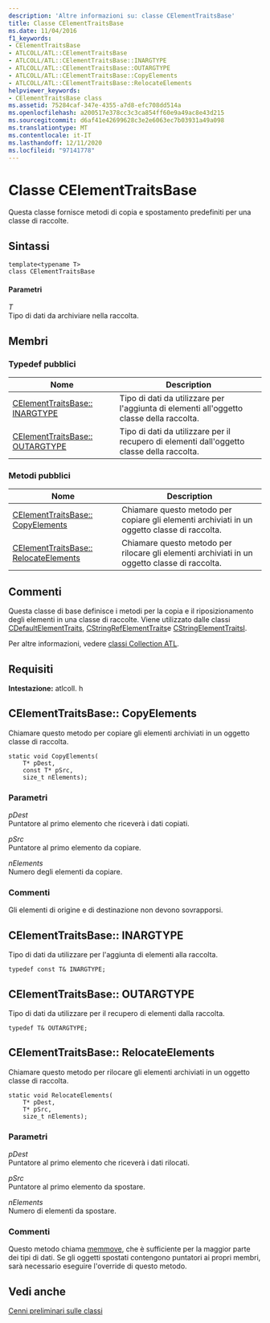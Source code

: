 ```yaml
---
description: 'Altre informazioni su: classe CElementTraitsBase'
title: Classe CElementTraitsBase
ms.date: 11/04/2016
f1_keywords:
- CElementTraitsBase
- ATLCOLL/ATL::CElementTraitsBase
- ATLCOLL/ATL::CElementTraitsBase::INARGTYPE
- ATLCOLL/ATL::CElementTraitsBase::OUTARGTYPE
- ATLCOLL/ATL::CElementTraitsBase::CopyElements
- ATLCOLL/ATL::CElementTraitsBase::RelocateElements
helpviewer_keywords:
- CElementTraitsBase class
ms.assetid: 75284caf-347e-4355-a7d8-efc708dd514a
ms.openlocfilehash: a200517e378cc3c3ca854ff60e9a49ac8e43d215
ms.sourcegitcommit: d6af41e42699628c3e2e6063ec7b03931a49a098
ms.translationtype: MT
ms.contentlocale: it-IT
ms.lasthandoff: 12/11/2020
ms.locfileid: "97141778"
---
```

# <a name="celementtraitsbase-class"></a>Classe CElementTraitsBase

Questa classe fornisce metodi di copia e spostamento predefiniti per una classe di raccolte.

## <a name="syntax"></a>Sintassi

```
template<typename T>
class CElementTraitsBase
```

#### <a name="parameters"></a>Parametri

*T*<br/>
Tipo di dati da archiviare nella raccolta.

## <a name="members"></a>Membri

### <a name="public-typedefs"></a>Typedef pubblici

|Nome|Description|
|----------|-----------------|
|[CElementTraitsBase:: INARGTYPE](#inargtype)|Tipo di dati da utilizzare per l'aggiunta di elementi all'oggetto classe della raccolta.|
|[CElementTraitsBase:: OUTARGTYPE](#outargtype)|Tipo di dati da utilizzare per il recupero di elementi dall'oggetto classe della raccolta.|

### <a name="public-methods"></a>Metodi pubblici

|Nome|Description|
|----------|-----------------|
|[CElementTraitsBase:: CopyElements](#copyelements)|Chiamare questo metodo per copiare gli elementi archiviati in un oggetto classe di raccolta.|
|[CElementTraitsBase:: RelocateElements](#relocateelements)|Chiamare questo metodo per rilocare gli elementi archiviati in un oggetto classe di raccolta.|

## <a name="remarks"></a>Commenti

Questa classe di base definisce i metodi per la copia e il riposizionamento degli elementi in una classe di raccolte. Viene utilizzato dalle classi [CDefaultElementTraits](../../atl/reference/cdefaultelementtraits-class.md), [CStringRefElementTraits](../../atl/reference/cstringrefelementtraits-class.md)e [CStringElementTraitsI](../../atl/reference/cstringelementtraitsi-class.md).

Per altre informazioni, vedere [classi Collection ATL](../../atl/atl-collection-classes.md).

## <a name="requirements"></a>Requisiti

**Intestazione:** atlcoll. h

## <a name="celementtraitsbasecopyelements"></a><a name="copyelements"></a> CElementTraitsBase:: CopyElements

Chiamare questo metodo per copiare gli elementi archiviati in un oggetto classe di raccolta.

```
static void CopyElements(
    T* pDest,
    const T* pSrc,
    size_t nElements);
```

### <a name="parameters"></a>Parametri

*pDest*<br/>
Puntatore al primo elemento che riceverà i dati copiati.

*pSrc*<br/>
Puntatore al primo elemento da copiare.

*nElements*<br/>
Numero degli elementi da copiare.

### <a name="remarks"></a>Commenti

Gli elementi di origine e di destinazione non devono sovrapporsi.

## <a name="celementtraitsbaseinargtype"></a><a name="inargtype"></a> CElementTraitsBase:: INARGTYPE

Tipo di dati da utilizzare per l'aggiunta di elementi alla raccolta.

```
typedef const T& INARGTYPE;
```

## <a name="celementtraitsbaseoutargtype"></a><a name="outargtype"></a> CElementTraitsBase:: OUTARGTYPE

Tipo di dati da utilizzare per il recupero di elementi dalla raccolta.

```
typedef T& OUTARGTYPE;
```

## <a name="celementtraitsbaserelocateelements"></a><a name="relocateelements"></a> CElementTraitsBase:: RelocateElements

Chiamare questo metodo per rilocare gli elementi archiviati in un oggetto classe di raccolta.

```
static void RelocateElements(
    T* pDest,
    T* pSrc,
    size_t nElements);
```

### <a name="parameters"></a>Parametri

*pDest*<br/>
Puntatore al primo elemento che riceverà i dati rilocati.

*pSrc*<br/>
Puntatore al primo elemento da spostare.

*nElements*<br/>
Numero di elementi da spostare.

### <a name="remarks"></a>Commenti

Questo metodo chiama [memmove](../../c-runtime-library/reference/memmove-wmemmove.md), che è sufficiente per la maggior parte dei tipi di dati. Se gli oggetti spostati contengono puntatori ai propri membri, sarà necessario eseguire l'override di questo metodo.

## <a name="see-also"></a>Vedi anche

[Cenni preliminari sulle classi](../../atl/atl-class-overview.md)
